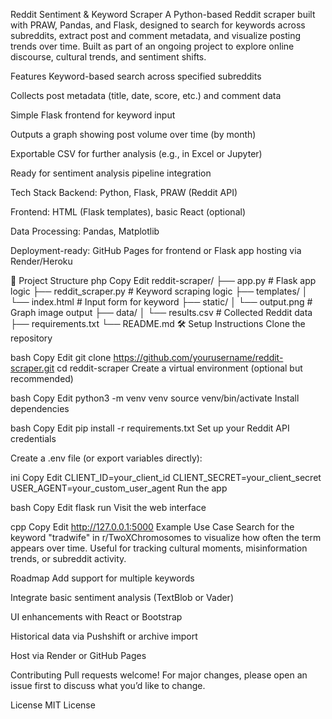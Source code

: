 Reddit Sentiment & Keyword Scraper
A Python-based Reddit scraper built with PRAW, Pandas, and Flask, designed to search for keywords across subreddits, extract post and comment metadata, and visualize posting trends over time. Built as part of an ongoing project to explore online discourse, cultural trends, and sentiment shifts.

Features
Keyword-based search across specified subreddits

Collects post metadata (title, date, score, etc.) and comment data

Simple Flask frontend for keyword input

Outputs a graph showing post volume over time (by month)

Exportable CSV for further analysis (e.g., in Excel or Jupyter)

Ready for sentiment analysis pipeline integration

Tech Stack
Backend: Python, Flask, PRAW (Reddit API)

Frontend: HTML (Flask templates), basic React (optional)

Data Processing: Pandas, Matplotlib

Deployment-ready: GitHub Pages for frontend or Flask app hosting via Render/Heroku

📂 Project Structure
php
Copy
Edit
reddit-scraper/
├── app.py                  # Flask app logic
├── reddit_scraper.py       # Keyword scraping logic
├── templates/
│   └── index.html          # Input form for keyword
├── static/
│   └── output.png          # Graph image output
├── data/
│   └── results.csv         # Collected Reddit data
├── requirements.txt
└── README.md
🛠️ Setup Instructions
Clone the repository

bash
Copy
Edit
git clone https://github.com/yourusername/reddit-scraper.git
cd reddit-scraper
Create a virtual environment (optional but recommended)

bash
Copy
Edit
python3 -m venv venv
source venv/bin/activate
Install dependencies

bash
Copy
Edit
pip install -r requirements.txt
Set up your Reddit API credentials

Create a .env file (or export variables directly):

ini
Copy
Edit
CLIENT_ID=your_client_id
CLIENT_SECRET=your_client_secret
USER_AGENT=your_custom_user_agent
Run the app

bash
Copy
Edit
flask run
Visit the web interface

cpp
Copy
Edit
http://127.0.0.1:5000
Example Use Case
Search for the keyword "tradwife" in r/TwoXChromosomes to visualize how often the term appears over time. Useful for tracking cultural moments, misinformation trends, or subreddit activity.

Roadmap
 Add support for multiple keywords

 Integrate basic sentiment analysis (TextBlob or Vader)

 UI enhancements with React or Bootstrap

 Historical data via Pushshift or archive import

 Host via Render or GitHub Pages

Contributing
Pull requests welcome! For major changes, please open an issue first to discuss what you’d like to change.

License
MIT License

